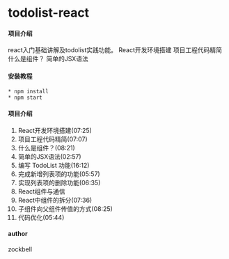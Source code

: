 # todolist-react

#### 项目介绍
react入门基础讲解及todolist实践功能。
React开发环境搭建
项目工程代码精简
什么是组件？
简单的JSX语法


#### 安装教程
```
* npm install 
* npm start
```

#### 项目介绍

1. React开发环境搭建(07:25)
2. 项目工程代码精简(07:07)
3. 什么是组件？(08:21)
4. 简单的JSX语法(02:57)
5. 编写 TodoList 功能(16:12)
6. 完成新增列表项的功能(05:57)
7. 实现列表项的删除功能(06:35)
8. React组件与通信
9. React中组件的拆分(07:36)
10. 子组件向父组件传值的方式(08:25)
11. 代码优化(05:44)

#### author
zockbell